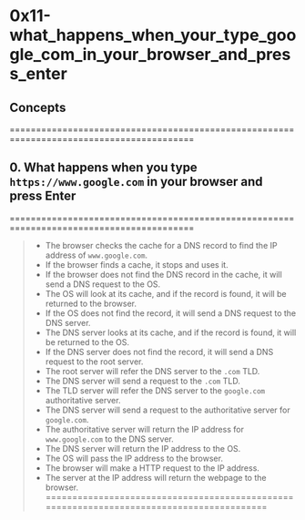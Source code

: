 # 0x11-what_happens_when_your_type_google_com_in_your_browser_and_press_enter
## Concepts
=========================================================================================
## 0. What happens when you type `https://www.google.com` in your browser and press Enter
=========================================================================================
> - The browser checks the cache for a DNS record to find the IP address of `www.google.com`.
> - If the browser finds a cache, it stops and uses it.
> - If the browser does not find the DNS record in the cache, it will send a DNS request to the OS.
> - The OS will look at its cache, and if the record is found, it will be returned to the browser.
> - If the OS does not find the record, it will send a DNS request to the DNS server.
> - The DNS server looks at its cache, and if the record is found, it will be returned to the OS.
> - If the DNS server does not find the record, it will send a DNS request to the root server.
> - The root server will refer the DNS server to the `.com` TLD.
> - The DNS server will send a request to the `.com` TLD.
> - The TLD server will refer the DNS server to the `google.com` authoritative server.
> - The DNS server will send a request to the authoritative server for `google.com`.
> - The authoritative server will return the IP address for `www.google.com` to the DNS server.
> - The DNS server will return the IP address to the OS.
> - The OS will pass the IP address to the browser.
> - The browser will make a HTTP request to the IP address.
> - The server at the IP address will return the webpage to the browser.
=========================================================================================
